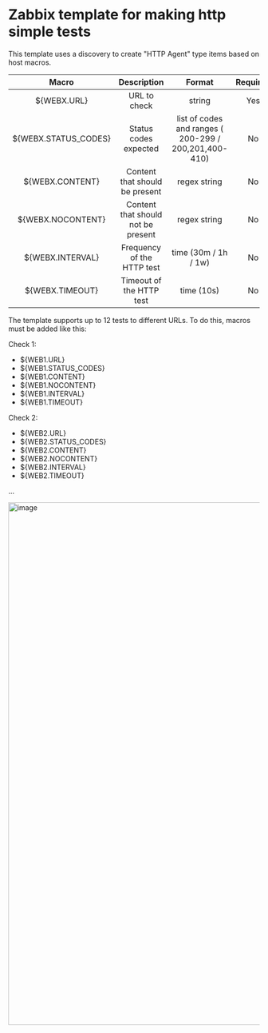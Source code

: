 # Zabbix template for making http simple tests

This template uses a discovery to create "HTTP Agent" type items based on host macros.

Macro | Description | Format | Required | Default
| :---: | :---: | :---: | :---: | :---: |
${WEBX.URL} | URL to check | string | Yes | 
${WEBX.STATUS_CODES} | Status codes expected | list of codes and ranges ( 200-299 / 200,201,400-410) | No | 200-399
${WEBX.CONTENT} | Content that should be present | regex string | No | ""
${WEBX.NOCONTENT} | Content that should not be present | regex string | No | ""
${WEBX.INTERVAL} | Frequency of the HTTP test | time (30m / 1h / 1w) | No | 5m
${WEBX.TIMEOUT} | Timeout of the HTTP test | time (10s) | No | 15s

The template supports up to 12 tests to different URLs. To do this, macros must be added like this:

Check 1:
* ${WEB1.URL}
* ${WEB1.STATUS_CODES}
* ${WEB1.CONTENT}
* ${WEB1.NOCONTENT}
* ${WEB1.INTERVAL}
* ${WEB1.TIMEOUT}

Check 2:
* ${WEB2.URL}
* ${WEB2.STATUS_CODES}
* ${WEB2.CONTENT}
* ${WEB2.NOCONTENT}
* ${WEB2.INTERVAL}
* ${WEB2.TIMEOUT}

...

<img width="1046" alt="image" src="https://github.com/julenbadiola/zabbix_http_test_template/assets/33113693/076f93c0-5aac-42e1-a0ab-47bedf811a48">
